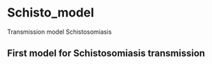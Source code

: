 # Schisto_model
Transmission model Schistosomiasis

## First model for Schistosomiasis transmission

